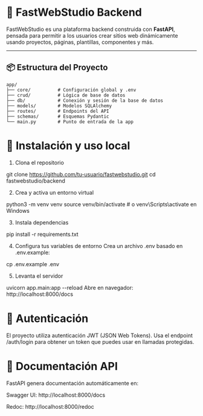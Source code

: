 # 🚀 FastWebStudio Backend

FastWebStudio es una plataforma backend construida con **FastAPI**, pensada para permitir a los usuarios crear sitios web dinámicamente usando proyectos, páginas, plantillas, componentes y más.

---

## 📦 Estructura del Proyecto

```
app/
├── core/          # Configuración global y .env
├── crud/          # Lógica de base de datos
├── db/            # Conexión y sesión de la base de datos
├── models/        # Modelos SQLAlchemy
├── routes/        # Endpoints del API
├── schemas/       # Esquemas Pydantic
└── main.py        # Punto de entrada de la app

```

# 🚀 Instalación y uso local
1. Clona el repositorio

git clone https://github.com/tu-usuario/fastwebstudio.git
cd fastwebstudio/backend

2. Crea y activa un entorno virtual

python3 -m venv venv
source venv/bin/activate  # o venv\Scripts\activate en Windows

3. Instala dependencias

pip install -r requirements.txt

4. Configura tus variables de entorno
Crea un archivo .env basado en .env.example:

cp .env.example .env

5. Levanta el servidor

uvicorn app.main:app --reload
Abre en navegador: http://localhost:8000/docs

# 🔐 Autenticación
El proyecto utiliza autenticación JWT (JSON Web Tokens). Usa el endpoint /auth/login para obtener un token que puedes usar en llamadas protegidas.

# 📘 Documentación API
FastAPI genera documentación automáticamente en:

Swagger UI: http://localhost:8000/docs

Redoc: http://localhost:8000/redoc
